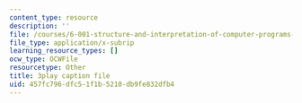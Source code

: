 ```yaml
---
content_type: resource
description: ''
file: /courses/6-001-structure-and-interpretation-of-computer-programs-spring-2005/457fc796dfc51f1b5210db9fe832dfb4_Z8-qWEEwTCk.srt
file_type: application/x-subrip
learning_resource_types: []
ocw_type: OCWFile
resourcetype: Other
title: 3play caption file
uid: 457fc796-dfc5-1f1b-5210-db9fe832dfb4
---
```

